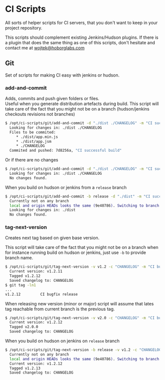 # CI Scripts

All sorts of helper scripts for CI servers, that you don't want to keep in your project repository.

This scripts should complement existing Jenkins/Hudson plugins. If there is a plugin that does the same thing as
one of this scripts, don't hesitate and contact me at wojtek@hoborglabs.com




## Git

Set of scripts for making CI easy with jenkins or hudson.




### add-and-commit

Adds, commits and push given folders or files.  
Useful when you generate distribution artefacts during build. This script will take care of the fact that you might not
be on a branch (hudson/jenkins checkouts revisions not branches)

```BASH
$ /opt/ci-scripts/git/add-and-commit -d "./dist ./CHANGELOG" -m "CI successful build"
  Looking for changes in: ./dist ./CHANGELOG
  Files to be commited:
     * ./dist/app.min.js
     * ./dist/app.jsm
     * ./CHANGELOG
  Commited and pushed: 7d8256a, "CI successful build"
```

Or if there are no changes
```BASH
$ /opt/ci-scripts/git/add-and-commit -d "./dist ./CHANGELOG" -m "CI successful build"
  Looking for changes in: ./dist ./CHANGELOG
  No changes found.
```

When you build on hudson or jenkins from a `release` branch
```BASH
$ /opt/ci-scripts/git/add-and-commit -b release -d "./dist" -m "CI successful build"
  Currently not on any branch
  local and origin HEADs looks the same (9e40786). Switching to branch 'release'
  Looking for changes in: ./dist
  No changes found.
```




### tag-next-version

Creates next tag based on given base version.

This script will take care of the fact that you might not be on a branch when for instance running build on hudson or
jenkins, just use `-b` to provide branch name.

```BASH
$ /opt/ci-scripts/git/tag-next-version -v v1.2 -c "CHANGELOG" -m "CI bugfix release"
  Current version: v1.2.11
  Tagged v1.2.12
  Saved changelog to: CHANGELOG
$ git tag -ln1
...
v1.2.12         CI bugfix release
```

When releasing new version (minor or major) script will assume that lates tag reachable from current branch is the
previous tag.

```BASH
$ /opt/ci-scripts/git/tag-next-version -v v2.0 -c "CHANGELOG" -m "CI bugfix release"
  Current version: v1.2.12
  Tagged v2.0.0
  Saved changelog to: CHANGELOG
```

When you build on hudson on jenkins on `release` branch

```BASH
$ /opt/ci-scripts/git/tag-next-version -b release -v v1.2 -c "CHANGELOG" -m "CI bugfix release"
  Currently not on any branch
  local and origin HEADs looks the same (9e40786). Switching to branch 'release'
  Current version: v1.2.12
  Tagged v1.2.13
  Saved changelog to: CHANGELOG
```

